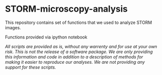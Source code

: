 # STORM-microscopy-analysis
This repository contains set of functions that we used to analyze STORM images.

Functions provided via ipython notebook

*All scripts are provided as is, without any warrenty and for use at your own risk. This is not the release of a software package. We are only providing this information and code in addition to a description of methods for making it easier to reproduce our analyses. We are not providing any support for these scripts.*
